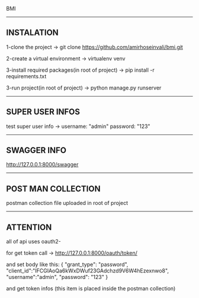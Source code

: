 BMI

--------------------
INSTALATION
--------------------

1-clone the project -> 
git clone https://github.com/amirhoseinvali/bmi.git

2-create a virtual environment -> 
virtualenv venv

3-install required packages(in root of project) -> 
pip install -r requirements.txt

3-run project(in root of project) -> 
python manage.py runserver

--------------------
SUPER USER INFOS
--------------------
test super user info -> 
username: "admin"
password: "123"

--------------------
SWAGGER INFO
--------------------
http://127.0.0.1:8000/swagger

--------------------
POST MAN COLLECTION
--------------------
postman collection file uploaded in root of project

--------------------
ATTENTION
--------------------
all of api uses oauth2-

for get token call -> http://127.0.0.1:8000/oauth/token/

and set body like this:
{
    "grant_type": "password",
    "client_id":"IFCGIAoQa6kWxDWuf23GAdchzd9V6W4hEzexnwo8",
    "username":"admin",
    "password": "123"
}

and get token infos
(this item is placed inside the postman collection)